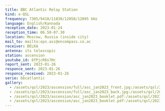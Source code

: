 ```yaml
---
title: BBC Atlantic Relay Station
kind: e-QSL
frequency: 7305/9410/11830/12050/12095 kHz
language: English/Kannada
reception_date: 2023-01-24
reception_time: 06.50-07.30
location: Moscow, Russia (inside city)
mail_to: mailto:ops.asc@encompass.co.ac
receiver: BELKA
antenna: its telescopic
station: ascension
youtube_id: 6fPjcR6s7Hc
report_sent: 2023-01-26
responce_sent: 2023-01-26
responce_received: 2023-01-26
serie: bbcatlantic
gallery:
  - /assets/qsl/2023/ascension/full/asc_jan2023_front.jpg:/assets/qsl/2023/ascension/small/asc_jan2023_front.jpg
  - /assets/qsl/2023/ascension/full/asc_jan2023_back.jpg:/assets/qsl/2023/ascension/small/asc_jan2023_back.jpg
  - /assets/qsl/2023/ascension/asc_jan2023_booklet.pdf:/assets/qsl/2023/ascension/small/asc_jan2023_original_page1.jpg
  - /assets/qsl/2023/ascension/asc_jan2023_booklet.pdf:/assets/qsl/2023/ascension/small/asc_jan2023_original_page2.jpg
---
```

